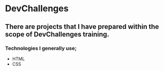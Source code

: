 # DevChallenges
## There are projects that I have prepared within the scope of DevChallenges training.
### Technologies I generally use;
* HTML
* CSS
